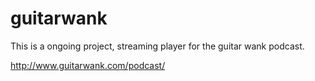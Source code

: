# guitarwank

This is a ongoing project, streaming player for the guitar wank podcast.

http://www.guitarwank.com/podcast/
